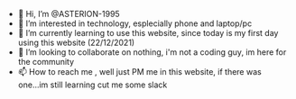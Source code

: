 - 👋 Hi, I’m @ASTERION-1995
- 👀 I’m interested in technology, esplecially phone and laptop/pc
- 🌱 I’m currently learning to use this website, since today is my first day using this website (22/12/2021)
- 💞️ I’m looking to collaborate on nothing, i'm not a coding guy, im here for the community
- 📫 How to reach me , well just PM me in this website, if there was one...im still learning cut me some slack

<!---
ASTERION-1995/ASTERION-1995 is a ✨ special ✨ repository because its `README.md` (this file) appears on your GitHub profile.
You can click the Preview link to take a look at your changes.
--->
